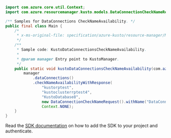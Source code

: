 ```java
import com.azure.core.util.Context;
import com.azure.resourcemanager.kusto.models.DataConnectionCheckNameRequest;

/** Samples for DataConnections CheckNameAvailability. */
public final class Main {
    /*
     * x-ms-original-file: specification/azure-kusto/resource-manager/Microsoft.Kusto/stable/2021-08-27/examples/KustoDataConnectionsCheckNameAvailability.json
     */
    /**
     * Sample code: KustoDataConnectionsCheckNameAvailability.
     *
     * @param manager Entry point to KustoManager.
     */
    public static void kustoDataConnectionsCheckNameAvailability(com.azure.resourcemanager.kusto.KustoManager manager) {
        manager
            .dataConnections()
            .checkNameAvailabilityWithResponse(
                "kustorptest",
                "kustoclusterrptest4",
                "KustoDatabase8",
                new DataConnectionCheckNameRequest().withName("DataConnections8"),
                Context.NONE);
    }
}
```

Read the [SDK documentation](https://github.com/Azure/azure-sdk-for-java/blob/azure-resourcemanager-kusto_1.0.0-beta.3/sdk/kusto/azure-resourcemanager-kusto/README.md) on how to add the SDK to your project and authenticate.
